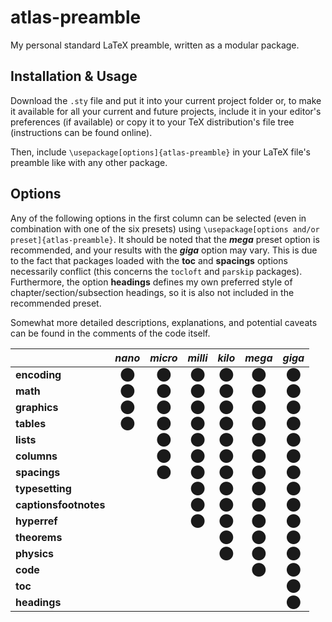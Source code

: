 # atlas-preamble

My personal standard LaTeX preamble, written as a modular package.


## Installation & Usage
Download the ```.sty``` file and put it into your current project folder or, to make it available for all your current and future projects, include it in your editor's preferences (if available) or copy it to your TeX distribution's file tree (instructions can be found online).

Then, include ```\usepackage[options]{atlas-preamble}``` in your LaTeX file's preamble like with any other package.


## Options
Any of the following options in the first column can be selected (even in combination with one of the six presets) using ```\usepackage[options and/or preset]{atlas-preamble}```. It should be noted that the **_mega_** preset option is recommended, and your results with the **_giga_** option may vary. This is due to the fact that packages loaded with the **toc** and **spacings** options necessarily conflict (this concerns the ```tocloft``` and ```parskip``` packages). Furthermore, the option **headings** defines my own preferred style of chapter/section/subsection headings, so it is also not included in the recommended preset.

Somewhat more detailed descriptions, explanations, and potential caveats can be found in the comments of the code itself.

|     | *nano* | *micro* | *milli* | *kilo* | *mega* | *giga* | 
| --- |:------:|:-------:|:-------:|:------:|:------:|:------:| 
| **encoding** | ⬤ | ⬤ | ⬤ | ⬤ | ⬤ | ⬤ |
| **math** | ⬤ | ⬤ | ⬤ | ⬤ | ⬤ | ⬤ |
| **graphics** | ⬤ | ⬤ | ⬤ | ⬤ | ⬤ | ⬤ |
| **tables** | ⬤ | ⬤ | ⬤ | ⬤ | ⬤ | ⬤ |
| **lists** |  | ⬤ | ⬤ | ⬤ | ⬤ | ⬤ |
| **columns** |  | ⬤ | ⬤ | ⬤ | ⬤ | ⬤ |
| **spacings** |  | ⬤ | ⬤ | ⬤ | ⬤ | ⬤ |
| **typesetting** |  |  | ⬤ | ⬤ | ⬤ | ⬤ |
| **captionsfootnotes** |  |  | ⬤ | ⬤ | ⬤ | ⬤ |
| **hyperref** |  |  | ⬤ | ⬤ | ⬤ | ⬤ |
| **theorems** |  |  |  | ⬤ | ⬤ | ⬤ |
| **physics** |  |  |  | ⬤ | ⬤ | ⬤ |
| **code** |  |  |  |  | ⬤ | ⬤ |
| **toc** |  |  |  |  |  | ⬤ |
| **headings** |  |  |  |  |  | ⬤ |

